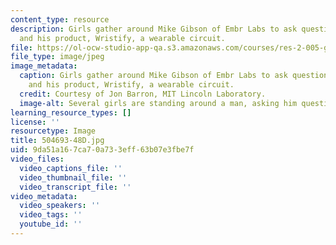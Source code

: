 ```yaml
---
content_type: resource
description: Girls gather around Mike Gibson of Embr Labs to ask questions about entrepreneurship
  and his product, Wristify, a wearable circuit.
file: https://ol-ocw-studio-app-qa.s3.amazonaws.com/courses/res-2-005-girls-who-build-make-your-own-wearables-workshop-spring-2015/9da51a167ca70a733eff63b07e3fbe7f_504693-48D.jpg
file_type: image/jpeg
image_metadata:
  caption: Girls gather around Mike Gibson of Embr Labs to ask questions about entrepreneurship
    and his product, Wristify, a wearable circuit.
  credit: Courtesy of Jon Barron, MIT Lincoln Laboratory.
  image-alt: Several girls are standing around a man, asking him questions.
learning_resource_types: []
license: ''
resourcetype: Image
title: 504693-48D.jpg
uid: 9da51a16-7ca7-0a73-3eff-63b07e3fbe7f
video_files:
  video_captions_file: ''
  video_thumbnail_file: ''
  video_transcript_file: ''
video_metadata:
  video_speakers: ''
  video_tags: ''
  youtube_id: ''
---
```

